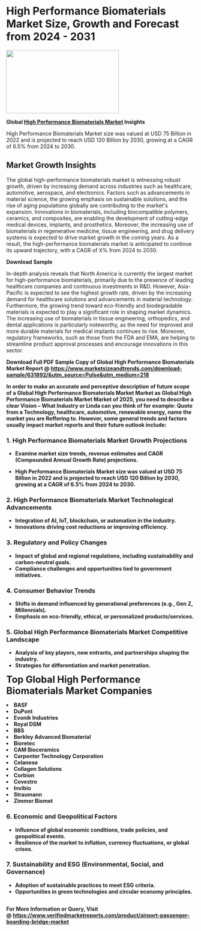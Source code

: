 <H1>High Performance Biomaterials Market Size, Growth and Forecast from 2024 - 2031</H1><img class="aligncenter size-medium wp-image-584254" src="https://thirdeyenews.in/wp-content/uploads/2024/09/Global-Market-Research-300x168.jpeg" alt="" width="300" height="168" /><p><strong>Global&nbsp;<a href="https://www.marketsizeandtrends.com/download-sample/631892/&amp;utm_source=Pulse&amp;utm_medium=218">High Performance Biomaterials Market</a> Insights</strong></p><p>High Performance Biomaterials Market size was valued at USD 75 Billion in 2022 and is projected to reach USD 120 Billion by 2030, growing at a CAGR of 6.5% from 2024 to 2030.</p><p><h2>Market Growth Insights</h2> <p>The global high-performance biomaterials market is witnessing robust growth, driven by increasing demand across industries such as healthcare, automotive, aerospace, and electronics. Factors such as advancements in material science, the growing emphasis on sustainable solutions, and the rise of aging populations globally are contributing to the market's expansion. Innovations in biomaterials, including biocompatible polymers, ceramics, and composites, are enabling the development of cutting-edge medical devices, implants, and prosthetics. Moreover, the increasing use of biomaterials in regenerative medicine, tissue engineering, and drug delivery systems is expected to drive market growth in the coming years. As a result, the high-performance biomaterials market is anticipated to continue its upward trajectory, with a CAGR of X% from 2024 to 2030.</p> <p><strong>Download Sample</strong></p> <p>In-depth analysis reveals that North America is currently the largest market for high-performance biomaterials, primarily due to the presence of leading healthcare companies and continuous investments in R&D. However, Asia-Pacific is expected to see the highest growth rate, driven by the increasing demand for healthcare solutions and advancements in material technology. Furthermore, the growing trend toward eco-friendly and biodegradable materials is expected to play a significant role in shaping market dynamics. The increasing use of biomaterials in tissue engineering, orthopedics, and dental applications is particularly noteworthy, as the need for improved and more durable materials for medical implants continues to rise. Moreover, regulatory frameworks, such as those from the FDA and EMA, are helping to streamline product approval processes and encourage innovations in this sector. <p><strong></p><p><span class=""><strong>Download Full PDF Sample Copy of Global High Performance Biomaterials Market Report</strong> @ <a href="https://www.marketsizeandtrends.com/download-sample/631892/&amp;utm_source=Pulse&amp;utm_medium=218" target="_blank">https://www.marketsizeandtrends.com/download-sample/631892/&amp;utm_source=Pulse&amp;utm_medium=218</a></span></p><p>In order to make an accurate and perceptive description of future scope of a Global&nbsp;High Performance Biomaterials Market Market as Global&nbsp;High Performance Biomaterials Market Market of 2025, you need to describe a clear Vision &ndash; What Industry or Linda can you think of for example: Quote from a Technology, healthcare, automotive, renewable energy, name the market you are Reffering to. However, some general trends and factors usually impact market reports and their future outlook include:</p><h3>1.&nbsp;<strong>High Performance Biomaterials Market Growth Projections</strong></h3><ul><li>Examine market size trends, revenue estimates and CAGR (Compounded Annual Growth Rate) projections.</li><li><p>High Performance Biomaterials Market size was valued at USD 75 Billion in 2022 and is projected to reach USD 120 Billion by 2030, growing at a CAGR of 6.5% from 2024 to 2030.</p></li></ul><h3>2.&nbsp;<strong>High Performance Biomaterials Market Technological Advancements</strong></h3><ul><li>Integration of AI, IoT, blockchain, or automation in the industry.</li><li>Innovations driving cost reductions or improving efficiency.</li></ul><h3>3.&nbsp;<strong>Regulatory and Policy Changes</strong></h3><ul><li>Impact of global and regional regulations, including sustainability and carbon-neutral goals.</li><li>Compliance challenges and opportunities tied to government initiatives.</li></ul><h3>4.&nbsp;<strong>Consumer Behavior Trends</strong></h3><ul><li>Shifts in demand influenced by generational preferences (e.g., Gen Z, Millennials).</li><li>Emphasis on eco-friendly, ethical, or personalized products/services.</li></ul><h3>5.&nbsp;<strong>Global High Performance Biomaterials Market Competitive Landscape</strong></h3><ul><li>Analysis of key players, new entrants, and partnerships shaping the industry.</li><li>Strategies for differentiation and market penetration.</li></ul><p data-pm-slice="1 1 []"><span style="color: inherit; font-family: inherit; font-size: 25px;">Top Global High Performance Biomaterials Market Companies</span></p><div class="" data-test-id=""><p><li>BASF</li><li> DuPont</li><li> Evonik Industries</li><li> Royal DSM</li><li> BBS</li><li> Berkley Advanced Biomaterial</li><li> Bioretec</li><li> CAM Bioceramics</li><li> Carpenter Technology Corporation</li><li> Celanese</li><li> Collagen Solutions</li><li> Corbion</li><li> Covestro</li><li> Invibio</li><li> Straumann</li><li> Zimmer Biomet</li></p></div><h3>6.&nbsp;<strong>Economic and Geopolitical Factors</strong></h3><ul><li>Influence of global economic conditions, trade policies, and geopolitical events.</li><li>Resilience of the market to inflation, currency fluctuations, or global crises.</li></ul><h3>7.&nbsp;<strong>Sustainability and ESG (Environmental, Social, and Governance)</strong></h3><ul><li>Adoption of sustainable practices to meet ESG criteria.</li><li>Opportunities in green technologies and circular economy principles.</li></ul><h2><strong style="font-size: 14px;">For More Information or Query, Visit @&nbsp;</strong><a style="background-color: #ffffff; font-size: 14px;" href="https://www.marketsizeandtrends.com/report/high-performance-biomaterials-market/" target="_blank">https://www.verifiedmarketreports.com/product/airport-passenger-boarding-bridge-market</a></h2>

